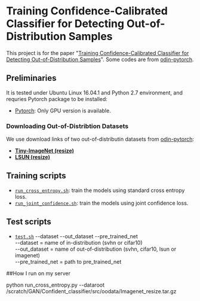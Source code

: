 # Training Confidence-Calibrated Classifier for Detecting Out-of-Distribution Samples

This project is for the paper "[Training Confidence-Calibrated Classifier for Detecting Out-of-Distribution Samples](https://arxiv.org/abs/1711.09325)". Some codes are from [odin-pytorch](https://github.com/ShiyuLiang/odin-pytorch).  

## Preliminaries

It is tested under Ubuntu Linux 16.04.1 and Python 2.7 environment, and requries Pytorch package to be installed:

* [Pytorch](http://pytorch.org/): Only GPU version is available.

### Downloading  Out-of-Distribtion Datasets
We use download links of two out-of-distributin datasets from [odin-pytorch](https://github.com/ShiyuLiang/odin-pytorch):

* **[Tiny-ImageNet (resize)](https://www.dropbox.com/s/kp3my3412u5k9rl/Imagenet_resize.tar.gz)**
* **[LSUN (resize)](https://www.dropbox.com/s/moqh2wh8696c3yl/LSUN_resize.tar.gz)** 

## Training scripts

* [`run_cross_entropy.sh`](./scripts/run_cross_entropy.sh): train the models using standard cross entropy loss.
* [`run_joint_confidence.sh`](./scripts/run_joint_confidence.sh): train the models using joint confidence loss.

## Test scripts

* [`test.sh`](./scripts/test.sh) --dataset --out_dataset --pre_trained_net \
  --dataset = name of in-distribution (svhn or cifar10) \
  --out_dataset = name of out-of-distribution (svhn, cifar10, lsun or imagenet) \
  --pre_trained_net = path to pre_trained_net

##How I run on my server

python run_cross_entropy.py --dataroot /scratch/GAN/Confident_classifier/src/oodata/Imagenet_resize.tar.gz

